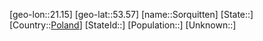 ﻿---
location: [53.57,21.15]
type: City
tags:
- geo/City


SpocWebEntityId: 34378
isDeleted: false
confidential: public

---
[geo-lon::21.15]
[geo-lat::53.57]
[name::Sorquitten]
[State::]
[Country::[Poland](geo/Continent/Europe/Poland.md)]
[StateId::]
[Population::]
[Unknown::]

